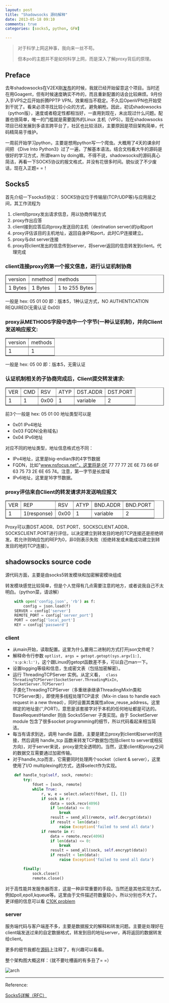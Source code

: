 ```yaml
---
layout: post
title: "Shadowsocks 源码解释"
date: 2013-05-18 09:10
comments: true
categories: [socks5, python, GFW]

---
```


> 对于科学上网这种事，我向来一丝不苟。
>
> 但本po的主题并不是如何科学上网，而是深入了解proxy背后的原理。

## Preface
去年shadowsocks在V2EX刚[发布](http://www.v2ex.com/t/32777)的时候，我就已经开始留意这个项目。当时还在用Goagent，但有时候速度确实不咋的，而且重新配置的话会比较麻烦。9月份入手VPS之后开始折腾PPTP VPN，效果相当不稳定。不久后OpenVPN也开始受到干扰了。看来必须寻找比较小众的方式，避免躺枪。因此，初试shadowsocks（python版），速度或者稳定性都相当好，一直用到现在，未出现过什么问题。配置也很简单，唯一的门槛就是需要国外的Linux 主机（VPS）。现在shadowsocks项目已经发展到多语言跨平台了，社区也比较活跃，主要原因是项目架构简单，代码精简易于维护。

一周前开始学习python，主要是想用python写一个爬虫。大概用了4天的课余时间把 《Dive Into Python3》过了一遍，了解基本语法。结合文档看大牛的源码是很好的学习方式，所谓learn by doing嘛。不得不说，shadowsocks的源码真心简洁，再看一下SOCK5协议的报文格式，并没有花很多时间。貌似说了不少废话，现在入正题= =！

<!--more-->

## Socks5
首先介绍一下socks5协议：
SOCKS协议位于传输层(TCP/UDP等)与应用层之间，其工作流程为

1. client向proxy发出请求信息，用以协商传输方式
2. proxy作出应答
3. client接到应答后向proxy发送目的主机（destination server)的ip和port
4. proxy评估该目的主机地址，返回自身IP和port，此时C/P连接建立。
5. proxy与dst server连接
6. proxy将client发出的信息传到server，将server返回的信息转发到client。代理完成

### client连接proxy的第一个报文信息，进行认证机制协商

<table border="1">
    <tr>
        <td>version</td>
        <td>nmethod</td>
        <td>methods</td>
    </tr>
    <tr>
        <td>1 Bytes</td>
        <td>1 Bytes</td>
        <td>1 to 255 Bytes</td>
    </tr>
</table>

一般是 hex: 05 01 00
即：版本5，1种认证方式，NO AUTHENTICATION REQUIRED(无需认证 0x00)

### proxy从METHODS字段中选中一个字节(一种认证机制)，并向Client发送响应报文:

<table border="1">
    <tr>
        <td>version</td>
        <td>methods</td>
    </tr>
    <tr>
        <td>1</td>
        <td>1</td>
    </tr>
</table>

一般是 hex: 05 00
即：版本5，无需认证

### 认证机制相关的子协商完成后，Client提交转发请求:

<table border="1">
    <tr>
        <td>VER</td>
        <td>CMD</td>
        <td>RSV</td>
        <td>ATYP</td>
        <td>DST.ADDR</td>
        <td>DST.PORT</td>
    </tr>
    <tr>
        <td>1</td>
        <td>1</td>
        <td>0x00</td>
        <td>1</td>
        <td>variable</td>
        <td>2</td>
    </tr>
</table>

前3个一般是 hex: 05 01 00
地址类型可以是
* 0x01    IPv4地址
* 0x03    FQDN(全称域名)
* 0x04    IPv6地址

对应不同的地址类型，地址信息格式也不同：
* IPv4地址，这里是big-endian序的4字节数据
* FQDN，比如"www.nsfocus.net"，这里将是:0F 77 77 77 2E 6E 73 66 6F 63 75 73 2E 6E 65 74。注意，第一字节是长度域
* IPv6地址，这里是16字节数据。

### proxy评估来自Client的转发请求并发送响应报文

<table border="1">
    <tr>
        <td>VER</td>
        <td>REP</td>
        <td>RSV</td>
        <td>ATYP</td>
        <td>BND.ADDR</td>
        <td>BND.PORT</td>
    </tr>
    <tr>
        <td>1</td>
        <td>1(response)</td>
        <td>0x00</td>
        <td>1</td>
        <td>variable</td>
        <td>2</td>
    </tr>
</table>

Proxy可以靠DST.ADDR、DST.PORT、SOCKSCLIENT.ADDR、SOCKSCLIENT.PORT进行评估，以决定建立到转发目的地的TCP连接还是拒绝转发。若允许则响应包的REP为0，非0则表示失败（拒绝转发或未能成功建立到转发目的地的TCP连接）。



## shadowsocks source code

源代码方面，主要是由socks5转发模块和加密解密模块组成

转发模块感觉比较简单，但是个人觉得有几点需要注意的地方，或者说我自己不太明白。（python菜，请谅解）

``` python
    with open('config.json', 'rb') as f:
        config = json.load(f)
    SERVER = config['server']
    REMOTE_PORT = config['server_port']
    PORT = config['local_port']
    KEY = config['password']
```

### client 
* 从main开始，读取配置。这里为什么要用二进制的方式打开json文件呢？
* 解释命令行参数 <code>optlist, args = getopt.getopt(sys.argv[1:], 's:p:k:l:')</code>，这个跟Linux的getopt函数差不多，可以自己man一下。
* 设置logging等级和信息，生成密文表（包括加密解密）。
* 运行 ThreadingTCPServer 实例。从定义看， <code> class ThreadingTCPServer(SocketServer.ThreadingMixIn, SocketServer.TCPServer) </code> 子类化ThreadingTCPServer（多重继承继承ThreadingMixIn类和TCPServer类），即使用多线程处理TCP请求（Mix-in class to handle each request in a new thread），同时设置其类属性allow_reuse_address。这里绑定的地址是('',PORT)，意思是该套接字对于本机的任何地址都是可达的。BaseRequestHandler 则由 Socks5Server 子类实现。由于 SocketServer module 包含了很多socket programming的细节，所以代码看起来相当简洁。
* 每当有请求到达，调用 handle 函数，主要是建立proxy到client和server的连接，然后调用 handle_tcp 函数来转发TCP数据包(包括client to server或相反方向)，对于server来说，proxy是完全透明的。当然，这里client和proxy之间的数据交互需要通过加密传输。
* 对于handle_tcp而言，它需要同时处理两个socket（client & server），这里使用了I/O multiplexing的方式，选择select作为实现。

``` python
    def handle_tcp(self, sock, remote):
        try:
            fdset = [sock, remote]
            while True:
                r, w, e = select.select(fdset, [], [])
                if sock in r:
                    data = sock.recv(4096)
                    if len(data) <= 0:
                        break
                    result = send_all(remote, self.decrypt(data))
                    if result < len(data):
                        raise Exception('failed to send all data')
                if remote in r:
                    data = remote.recv(4096)
                    if len(data) <= 0:
                        break
                    result = send_all(sock, self.encrypt(data))
                    if result < len(data):
                        raise Exception('failed to send all data')

        finally:
            sock.close()
            remote.close()
```

对于高性能并发服务器而言，这是一种非常重要的手段。当然还是其他实现方式，例如poll,epoll,kqueue等。这里由于文件描述符数量较小，所以分别也不大了。更详细的信息可以看 [C10K problem](http://www.kegel.com/c10k.html)

### server
服务端代码与客户端差不多，主要是数据报文的解释和转发问题。主要是处理好在client端发送过来的自定数据格式，转发到目的地址server，再将返回的数据转发给client。

更多的细节我都在[源码](https://github.com/YvesChan/shadowsocks)上注释了，有兴趣可以看看。

整个架构图大概这样：（就不要吐槽画的有多丑了= =）

![arch](http://ww3.sinaimg.cn/mw690/693e3eb0gw1e4uzpuiyh9j20ff0dvaat.jpg)



---------------------------
Reference:

[Socks5详解（RFC）](http://blog.csdn.net/liufan1945/article/details/8053804)
